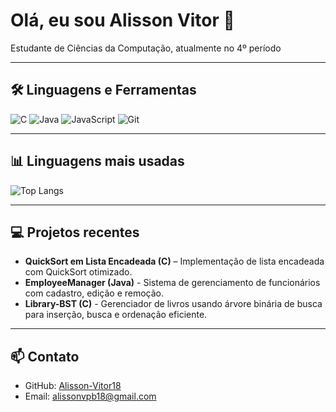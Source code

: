 # Olá, eu sou Alisson Vitor 👋

Estudante de Ciências da Computação, atualmente no 4º período

---

## 🛠 Linguagens e Ferramentas

![C](https://img.shields.io/badge/-C-555?style=for-the-badge&logo=c&logoColor=white)
![Java](https://img.shields.io/badge/-Java-555?style=for-the-badge&logo=java&logoColor=white)
![JavaScript](https://img.shields.io/badge/-JavaScript-555?style=for-the-badge&logo=javascript&logoColor=white)
![Git](https://img.shields.io/badge/-Git-555?style=for-the-badge&logo=git&logoColor=white)

---

## 📊 Linguagens mais usadas

![Top Langs](https://github-readme-stats.vercel.app/api/top-langs/?username=Alisson-Vitor18&layout=compact&theme=radical)

---

## 💻 Projetos recentes

- **QuickSort em Lista Encadeada (C)** – Implementação de lista encadeada com QuickSort otimizado.
- **EmployeeManager (Java)** - Sistema de gerenciamento de funcionários com cadastro, edição e remoção.
- **Library-BST (C)** - Gerenciador de livros usando árvore binária de busca para inserção, busca e ordenação eficiente.

---

## 📫 Contato

- GitHub: [Alisson-Vitor18](https://github.com/Alisson-Vitor18)  
- Email: alissonvpb18@gmail.com
